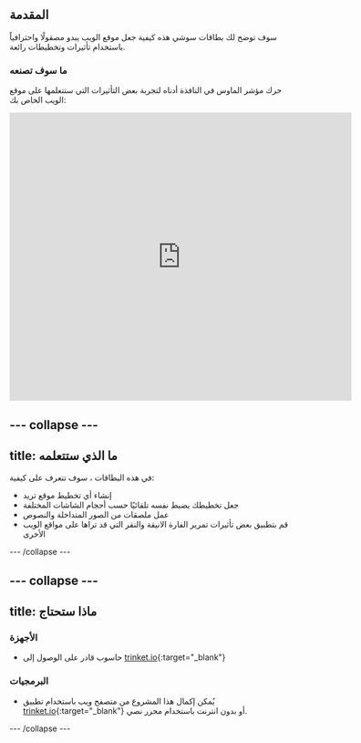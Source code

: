 ## المقدمة

سوف توضح لك بطاقات سوشي هذه كيفية جعل موقع الويب يبدو مصقولًا واحترافياً باستخدام تأثيرات وتخطيطات رائعة.

### ما سوف تصنعه

حرك مؤشر الماوس في النافذة أدناه لتجربة بعض التأثيرات التي ستتعلمها على موقع الويب الخاص بك:

<div class="trinket">
  <iframe src="https://trinket.io/embed/html/643a5cabdc?outputOnly=true&start=result" width="600" height="505" frameborder="0" marginwidth="0" marginheight="0" allowfullscreen>
  </iframe>
  <!-- <img src="images/magazine-final.png"> -->
</div>

## \--- collapse \---

## title: ما الذي ستتعلمه

في هذه البطاقات ، سوف تتعرف على كيفية:

+ إنشاء أي تخطيط موقع تريد
+ جعل تخطيطك يضبط نفسه تلقائيًا حسب أحجام الشاشات المختلفة
+ عمل ملصقات من الصور المتداخلة والنصوص
+ قم بتطبيق بعض تأثيرات تمرير الفارة الانيقة والنقر التي قد تراها على مواقع الويب الأخرى

\--- /collapse \---

## \--- collapse \---

## title: ماذا ستحتاج

### الأجهزة

+ حاسوب قادر على الوصول إلى [trinket.io](https://trinket.io){:target="_blank"}

### البرمجيات

+ يُمكن إكمال هذا المشروع من متصفح ويب باستخدام تطبيق [trinket.io](https://trinket.io){:target="_blank"} أو بدون انترنت باستخدام محرر نصي.

\--- /collapse \---